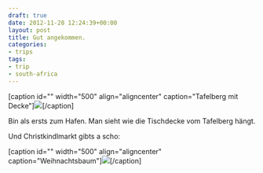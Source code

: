 ```yaml
---
draft: true
date: 2012-11-28 12:24:39+00:00
layout: post
title: Gut angekommen.
categories:
- trips
tags:
- trip
- south-africa
---
```


[caption id="" width="500" align="aligncenter" caption="Tafelberg mit Decke"][![](http://clemi.ag3r.at/wp-content/uploads/2012/11/wpid-Photo-28.11.2012-14161.jpg)](http://clemi.ag3r.at/wp-content/uploads/2012/11/wpid-Photo-28.11.2012-14161.jpg)[/caption]



Bin als ersts zum Hafen. Man sieht wie die Tischdecke vom Tafelberg hängt.


<!-- more -->




Und Christkindlmarkt gibts a scho:



[caption id="" width="500" align="aligncenter" caption="Weihnachtsbaum"][![](http://clemi.ag3r.at/wp-content/uploads/2012/11/wpid-Photo-28.11.2012-14162.jpg)](http://clemi.ag3r.at/wp-content/uploads/2012/11/wpid-Photo-28.11.2012-14162.jpg)[/caption]
